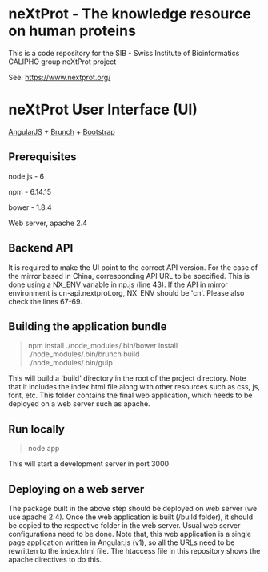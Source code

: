 # neXtProt - The knowledge resource on human proteins

This is a code repository for the SIB - Swiss Institute of Bioinformatics CALIPHO group neXtProt project

See: https://www.nextprot.org/

# neXtProt User Interface (UI)

[AngularJS](http://angularjs.org) + [Brunch](http://brunch.io) + [Bootstrap](http://twitter.github.com/bootstrap/)

Prerequisites
-------------

node.js  - 6

npm      - 6.14.15

bower    - 1.8.4

Web server, apache 2.4

Backend API
---------
It is required to make the UI point to the correct API version. For the case of the mirror based in China, corresponding API URL to be specified.
This is done using a NX_ENV variable in np.js (line 43). 
If the API in mirror environment is cn-api.nextprot.org, NX_ENV should be 'cn'. Please also check the lines 67-69.


Building the application bundle
------------

> npm install 
> ./node_modules/.bin/bower install   
> ./node_modules/.bin/brunch build   
> ./node_modules/.bin/gulp 

This will build a 'build' directory in the root of the project directory. Note that it includes the index.html file along with other resources such as css, js, font, etc.
This folder contains the final web application, which needs to be deployed on a web server such as apache.


Run locally
-----

> node app

This will start a development server in port 3000

Deploying on a web server
-------------------------

The package built in the above step should be deployed on web server (we use apache 2.4). Once the  web application is built (/build folder), it should be copied to the respective folder in the web server.
Usual web server configurations need to be done. 
Note that, this web application is a single page application written in Angular.js (v1), so all the URLs need to be rewritten to the index.html file.
The htaccess file in this repository shows the apache directives to do this.
